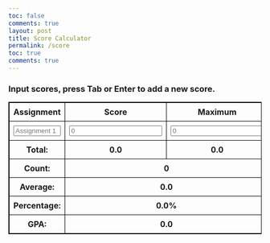 ```yaml
---
toc: false
comments: true
layout: post
title: Score Calculator
permalink: /score
toc: true
comments: true
---
```



<html lang="en">
<head>
    <meta charset="UTF-8">
    <meta name="viewport" content="width=device-width, initial-scale=1.0">
    <title>Score Calculator</title>
    <style>
        table {
            width: 100%;
            border-collapse: collapse;
        }
        table, th, td {
            border: 1px solid black;
        }
        th, td {
            padding: 8px;
            text-align: center;
        }
        tfoot {
            font-weight: bold;
        }
    </style>
</head>
<body>
    <!-- Help Message -->
    <h3>Input scores, press Tab or Enter to add a new score.</h3>
    <!-- Table for scores -->
    <table>
        <thead>
            <tr>
                <th>Assignment</th>
                <th>Score</th>
                <th>Maximum</th>
            </tr>
        </thead>
        <tbody id="scores">
            <!-- Initial input row -->
            <tr>
                <td><input type="text" name="assignment" placeholder="Assignment 1" style="width: 100%;"></td>
                <td><input type="number" name="score" onkeydown="calculator(event)" placeholder="0"></td>
                <td><input type="number" name="max" onkeydown="calculator(event)" placeholder="0"></td>
            </tr>
        </tbody>
        <tfoot class="tfoot">
            <tr>
                <td>Total:</td>
                <td id="total">0.0</td>
                <td id="maxTotal">0.0</td>
            </tr>
            <tr>
                <td>Count:</td>
                <td colspan="2" id="count">0</td>
            </tr>
            <tr>
                <td>Average:</td>
                <td colspan="2" id="average">0.0</td>
            </tr>
            <tr>
                <td>Percentage:</td>
                <td colspan="2" id="percentage">0.0%</td>
            </tr>
            <tr>
                <td>GPA:</td>
                <td colspan="2" id="gpa">0.0</td>
            </tr>
        </tfoot>
    </table>
    <script>
        // Function to calculate totals, averages, percentages, and GPA
        function calculator(event) {
            if (event.key === "Enter" || event.key === "Tab") {
                event.preventDefault();
                var rows = document.querySelectorAll('#scores tr');
                var total = 0, maxTotal = 0, count = 0;
                rows.forEach(row => {
                    var score = parseFloat(row.querySelector('input[name="score"]').value) || 0;
                    var max = parseFloat(row.querySelector('input[name="max"]').value) || 0;
                    if (score && max) {
                        total += score;
                        maxTotal += max;
                        count++;
                    }
                });

                var average = count > 0 ? (total / count).toFixed(2) : "0.0";
                var percentage = maxTotal > 0 ? ((total / maxTotal) * 100).toFixed(2) : "0.0";
                var gpa = calculateGPA(percentage);

                document.getElementById('total').innerText = total.toFixed(2);
                document.getElementById('maxTotal').innerText = maxTotal.toFixed(2);
                document.getElementById('count').innerText = count;
                document.getElementById('average').innerText = average;
                document.getElementById('percentage').innerText = percentage + '%';
                document.getElementById('gpa').innerText = gpa.toFixed(2);

                if (rows.length === count) {
                    newInputRow(count + 1);
                }
                saveToLocalStorage();
            }
        }

        // Function to create a new input row
        function newInputRow(index) {
            var row = document.createElement('tr');
            var assignmentCell = document.createElement('td');
            var scoreCell = document.createElement('td');
            var maxCell = document.createElement('td');

            assignmentCell.innerHTML = `<input type="text" name="assignment" placeholder="Assignment ${index}" style="width: 100%;">`;
            scoreCell.innerHTML = `<input type="number" name="score" onkeydown="calculator(event)">`;
            maxCell.innerHTML = `<input type="number" name="max" onkeydown="calculator(event)">`;

            row.appendChild(assignmentCell);
            row.appendChild(scoreCell);
            row.appendChild(maxCell);
            document.getElementById('scores').appendChild(row);

            // Set focus on the new input field
            row.querySelector('input[name="assignment"]').focus();
        }

        // Function to save data to local storage
        function saveToLocalStorage() {
            var rows = document.querySelectorAll('#scores tr');
            var data = [];
            rows.forEach(row => {
                var assignment = row.querySelector('input[name="assignment"]').value;
                var score = row.querySelector('input[name="score"]').value;
                var max = row.querySelector('input[name="max"]').value;
                if (assignment && score && max) {
                    data.push({ assignment, score, max });
                }
            });
            localStorage.setItem('scoresData', JSON.stringify(data));
        }

        // Function to load data from local storage
        function loadFromLocalStorage() {
            var data = JSON.parse(localStorage.getItem('scoresData')) || [];
            if (data.length > 0) {
                data.forEach((item, index) => {
                    newInputRow(index + 1);
                    var row = document.querySelectorAll('#scores tr')[index];
                    row.querySelector('input[name="assignment"]').value = item.assignment;
                    row.querySelector('input[name="score"]').value = item.score;
                    row.querySelector('input[name="max"]').value = item.max;
                });
            }
        }

        // Function to calculate GPA based on percentage
        function calculateGPA(percentage) {
            // Example GPA calculation: convert percentage to GPA on a 4.0 scale
            if (percentage >= 90) return 4.0;
            if (percentage >= 80) return 3.0;
            if (percentage >= 70) return 2.0;
            if (percentage >= 60) return 1.0;
            return 0.0;
        }

        // Initialize with saved data
        loadFromLocalStorage();
    </script>
</body>
</html>
